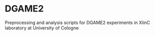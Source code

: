 # DGAME2
Preprocessing and analysis scripts for DGAME2 experiments in XlinC laboratory at University of Cologne
